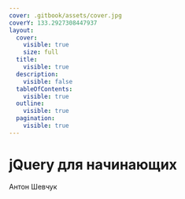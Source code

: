```yaml
---
cover: .gitbook/assets/cover.jpg
coverY: 133.2927308447937
layout:
  cover:
    visible: true
    size: full
  title:
    visible: true
  description:
    visible: false
  tableOfContents:
    visible: true
  outline:
    visible: true
  pagination:
    visible: true
---
```


# jQuery для начинающих

Антон Шевчук
